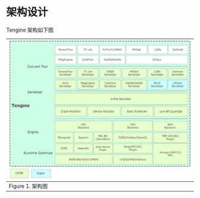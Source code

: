 # 架构设计

Tengine 架构如下图

| ![img](https://raw.githubusercontent.com/OAID/Tengine/tengine-lite/doc/architecture.png) |
| ------------------------------------------------------------ |
| Figure 1. 架构图                                             |
